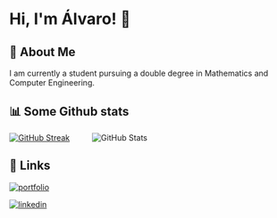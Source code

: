 # Hi, I'm Álvaro! 👋

## 🚀 About Me
I am currently a student pursuing a double degree in Mathematics and Computer Engineering.

## 📊 Some Github stats

<div style="display: flex; gap: 40px; flex-wrap: wrap;">
  <a href="https://git.io/streak-stats">
    <img src="https://streak-stats.demolab.com?user=Alvinceleste2&theme=gruvbox&date_format=M%20j%5B%2C%20Y%5D&card_width=400" alt="GitHub Streak"/>
  </a>
  <img src="https://github-readme-stats.vercel.app/api?username=alvinceleste2&show_icons=true&card_width=360&theme=gruvbox" alt="GitHub Stats"/>
</div>

## 🔗 Links

[![portfolio](https://img.shields.io/badge/my_portfolio-000?style=for-the-badge&logo=ko-fi&logoColor=white)](https://alvinceleste.eu/)

[![linkedin](https://img.shields.io/badge/linkedin-0A66C2?style=for-the-badge&logo=linkedin&logoColor=white)](https://www.linkedin.com/in/alvaro-grande)

